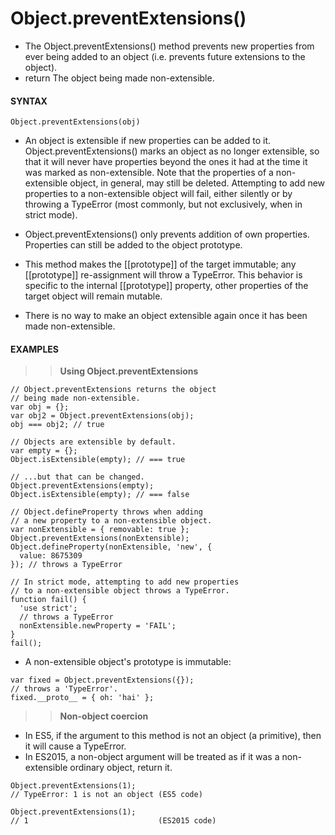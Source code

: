 # Object.preventExtensions()

- The Object.preventExtensions() method prevents new properties from ever being added to an object (i.e. prevents future extensions to the object).
- return The object being made non-extensible.

#### **SYNTAX**

```
Object.preventExtensions(obj)
```

- An object is extensible if new properties can be added to it. Object.preventExtensions() marks an object as no longer extensible, so that it will never have properties beyond the ones it had at the time it was marked as non-extensible. Note that the properties of a non-extensible object, in general, may still be deleted. Attempting to add new properties to a non-extensible object will fail, either silently or by throwing a TypeError (most commonly, but not exclusively, when in strict mode).

- Object.preventExtensions() only prevents addition of own properties. Properties can still be added to the object prototype.

- This method makes the [[prototype]] of the target immutable; any [[prototype]] re-assignment will throw a TypeError. This behavior is specific to the internal [[prototype]] property, other properties of the target object will remain mutable.

- There is no way to make an object extensible again once it has been made non-extensible.

#### **EXAMPLES**

> > **Using Object.preventExtensions**

```
// Object.preventExtensions returns the object
// being made non-extensible.
var obj = {};
var obj2 = Object.preventExtensions(obj);
obj === obj2; // true

// Objects are extensible by default.
var empty = {};
Object.isExtensible(empty); // === true

// ...but that can be changed.
Object.preventExtensions(empty);
Object.isExtensible(empty); // === false

// Object.defineProperty throws when adding
// a new property to a non-extensible object.
var nonExtensible = { removable: true };
Object.preventExtensions(nonExtensible);
Object.defineProperty(nonExtensible, 'new', {
  value: 8675309
}); // throws a TypeError

// In strict mode, attempting to add new properties
// to a non-extensible object throws a TypeError.
function fail() {
  'use strict';
  // throws a TypeError
  nonExtensible.newProperty = 'FAIL';
}
fail();
```

- A non-extensible object's prototype is immutable:

```
var fixed = Object.preventExtensions({});
// throws a 'TypeError'.
fixed.__proto__ = { oh: 'hai' };
```

> > **Non-object coercion**

- In ES5, if the argument to this method is not an object (a primitive), then it will cause a TypeError.
- In ES2015, a non-object argument will be treated as if it was a non-extensible ordinary object, return it.

```
Object.preventExtensions(1);
// TypeError: 1 is not an object (ES5 code)

Object.preventExtensions(1);
// 1                             (ES2015 code)
```
